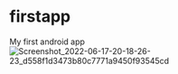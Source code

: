 # firstapp
 My first android app
![Screenshot_2022-06-17-20-18-26-23_d558f1d3473b80c7771a9450f93545cd](https://user-images.githubusercontent.com/75376880/174330335-f29ae344-90f4-4690-ae9b-1e647a10c3ca.jpg)
